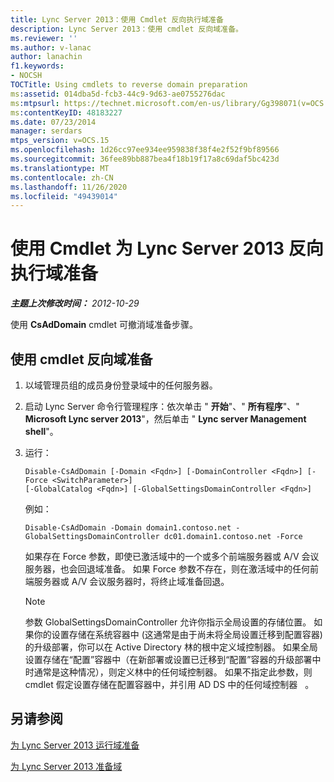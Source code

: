 ```yaml
---
title: Lync Server 2013：使用 Cmdlet 反向执行域准备
description: Lync Server 2013：使用 cmdlet 反向域准备。
ms.reviewer: ''
ms.author: v-lanac
author: lanachin
f1.keywords:
- NOCSH
TOCTitle: Using cmdlets to reverse domain preparation
ms:assetid: 014dba5d-fcb3-44c9-9d63-ae0755276dac
ms:mtpsurl: https://technet.microsoft.com/en-us/library/Gg398071(v=OCS.15)
ms:contentKeyID: 48183227
ms.date: 07/23/2014
manager: serdars
mtps_version: v=OCS.15
ms.openlocfilehash: 1d26cc97ee934ee959838f38f4e2f52f9bf89566
ms.sourcegitcommit: 36fee89bb887bea4f18b19f17a8c69daf5bc423d
ms.translationtype: MT
ms.contentlocale: zh-CN
ms.lasthandoff: 11/26/2020
ms.locfileid: "49439014"
---
```

# <a name="using-cmdlets-to-reverse-domain-preparation-for-lync-server-2013"></a>使用 Cmdlet 为 Lync Server 2013 反向执行域准备

<div data-xmlns="http://www.w3.org/1999/xhtml">

<div class="topic" data-xmlns="http://www.w3.org/1999/xhtml" data-msxsl="urn:schemas-microsoft-com:xslt" data-cs="https://msdn.microsoft.com/">

<div data-asp="https://msdn2.microsoft.com/asp">



</div>

<div id="mainSection">

<div id="mainBody">

<span> </span>

_**主题上次修改时间：** 2012-10-29_

使用 **CsAdDomain** cmdlet 可撤消域准备步骤。

<div>

## <a name="to-use-cmdlets-to-reverse-domain-preparation"></a>使用 cmdlet 反向域准备

1.  以域管理员组的成员身份登录域中的任何服务器。

2.  启动 Lync Server 命令行管理程序：依次单击 " **开始**"、" **所有程序**"、" **Microsoft Lync server 2013**"，然后单击 " **Lync server Management shell**"。

3.  运行：
    
        Disable-CsAdDomain [-Domain <Fqdn>] [-DomainController <Fqdn>] [-Force <SwitchParameter>] 
        [-GlobalCatalog <Fqdn>] [-GlobalSettingsDomainController <Fqdn>] 
    
    例如：
    
        Disable-CsAdDomain -Domain domain1.contoso.net -GlobalSettingsDomainController dc01.domain1.contoso.net -Force
    
    如果存在 Force 参数，即使已激活域中的一个或多个前端服务器或 A/V 会议服务器，也会回退域准备。 如果 Force 参数不存在，则在激活域中的任何前端服务器或 A/V 会议服务器时，将终止域准备回退。
    
    <div>
    

    > [!NOTE]  
    > 参数 GlobalSettingsDomainController 允许你指示全局设置的存储位置。 如果你的设置存储在系统容器中 (这通常是由于尚未将全局设置迁移到配置容器) 的升级部署，你可以在 Active Directory 林的根中定义域控制器。 如果全局设置存储在“配置”容器中（在新部署或设置已迁移到“配置”容器的升级部署中时通常是这种情况），则定义林中的任何域控制器。 如果不指定此参数，则 cmdlet 假定设置存储在配置容器中，并引用 AD DS 中的任何域控制器 &nbsp; 。

    
    </div>

</div>

<div>

## <a name="see-also"></a>另请参阅


[为 Lync Server 2013 运行域准备](lync-server-2013-running-domain-preparation.md)  


[为 Lync Server 2013 准备域](lync-server-2013-preparing-domains.md)  
  

</div>

</div>

<span> </span>

</div>

</div>

</div>

